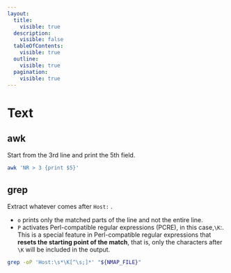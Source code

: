 ```yaml
---
layout:
  title:
    visible: true
  description:
    visible: false
  tableOfContents:
    visible: true
  outline:
    visible: true
  pagination:
    visible: true
---
```


# Text

## awk

Start from the 3rd line and print the 5th field.

```bash
awk 'NR > 3 {print $5}'
```

## grep

Extract whatever comes after `Host:` .

* `o` prints only the matched parts of the line and not the entire line.
* `P` activates Perl-compatible regular expressions (PCRE), in this case,`\K`:. This is a special feature in Perl-compatible regular expressions that **resets the starting point of the match**, that is, only the characters after `\K` will be included in the output.

```bash
grep -oP 'Host:\s*\K[^\s;]*' "${NMAP_FILE}"
```
